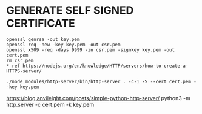 # GENERATE SELF SIGNED CERTIFICATE


```
openssl genrsa -out key.pem
openssl req -new -key key.pem -out csr.pem
openssl x509 -req -days 9999 -in csr.pem -signkey key.pem -out cert.pem
rm csr.pem
* ref https://nodejs.org/en/knowledge/HTTP/servers/how-to-create-a-HTTPS-server/

./node_modules/http-server/bin/http-server . -c-1 -S --cert cert.pem --key key.pem

```

https://blog.anvileight.com/posts/simple-python-http-server/
python3 -m http.server -c cert.pem -k key.pem 


